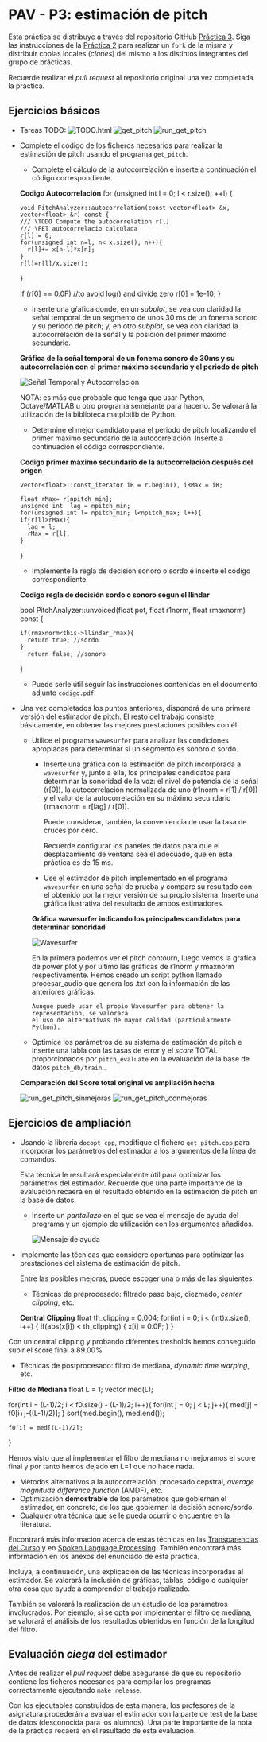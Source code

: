 PAV - P3: estimación de pitch
=============================

Esta práctica se distribuye a través del repositorio GitHub [Práctica 3](https://github.com/albino-pav/P3).
Siga las instrucciones de la [Práctica 2](https://github.com/albino-pav/P2) para realizar un `fork` de la
misma y distribuir copias locales (*clones*) del mismo a los distintos integrantes del grupo de prácticas.

Recuerde realizar el *pull request* al repositorio original una vez completada la práctica.

Ejercicios básicos
------------------
- Tareas TODO:
    ![TODO.html](img/1todo)
    ![get_pitch](img/get_pitch)
    ![run_get_pitch](img/run_get_pitch.png)

- Complete el código de los ficheros necesarios para realizar la estimación de pitch usando el programa
  `get_pitch`.

   * Complete el cálculo de la autocorrelación e inserte a continuación el código correspondiente.
    
   **Codigo Autocorrelación**
    for (unsigned int l = 0; l < r.size(); ++l) {
      
      void PitchAnalyzer::autocorrelation(const vector<float> &x, vector<float> &r) const {
      /// \TODO Compute the autocorrelation r[l]
      /// \FET autocorrelacio calculada
      r[l] = 0;
      for(unsigned int n=l; n< x.size(); n++){
        r[l]+= x[n-l]*x[n];
      }
      r[l]=r[l]/x.size();
      
    }

    if (r[0] == 0.0F) //to avoid log() and divide zero 
      r[0] = 1e-10; 
    }


   * Inserte una gŕafica donde, en un *subplot*, se vea con claridad la señal temporal de un segmento de
     unos 30 ms de un fonema sonoro y su periodo de pitch; y, en otro *subplot*, se vea con claridad la
	 autocorrelación de la señal y la posición del primer máximo secundario.

   **Gráfica de la señal temporal de un fonema sonoro de 30ms y su autocorrelación con el primer máximo secundario y el periodo de pitch**

    ![Señal Temporal y Autocorrelación](img/autocorrelation_with_second_peak_corrected.png)

	 NOTA: es más que probable que tenga que usar Python, Octave/MATLAB u otro programa semejante para
	 hacerlo. Se valorará la utilización de la biblioteca matplotlib de Python.

   * Determine el mejor candidato para el periodo de pitch localizando el primer máximo secundario de la
     autocorrelación. Inserte a continuación el código correspondiente.
    
   **Codigo primer máximo secundario de la autocorrelación después del origen**

      vector<float>::const_iterator iR = r.begin(), iRMax = iR;

      float rMax= r[npitch_min];
      unsigned int  lag = npitch_min;
      for(unsigned int l= npitch_min; l<npitch_max; l++){
      if(r[l]>rMax){
        lag = l;
        rMax = r[l];
      }
    }

   * Implemente la regla de decisión sonoro o sordo e inserte el código correspondiente.
   
   **Codigo regla de decisión sordo o sonoro segun el llindar**
    
    bool PitchAnalyzer::unvoiced(float pot, float r1norm, float rmaxnorm) const {
    
      if(rmaxnorm<this->llindar_rmax){
        return true; //sordo
      }
        return false; //sonoro
    }

   
   * Puede serle útil seguir las instrucciones contenidas en el documento adjunto `código.pdf`.

- Una vez completados los puntos anteriores, dispondrá de una primera versión del estimador de pitch. El 
  resto del trabajo consiste, básicamente, en obtener las mejores prestaciones posibles con él.

  * Utilice el programa `wavesurfer` para analizar las condiciones apropiadas para determinar si un
    segmento es sonoro o sordo. 
	
	  - Inserte una gráfica con la estimación de pitch incorporada a `wavesurfer` y, junto a ella, los 
	    principales candidatos para determinar la sonoridad de la voz: el nivel de potencia de la señal
		(r[0]), la autocorrelación normalizada de uno (r1norm = r[1] / r[0]) y el valor de la
		autocorrelación en su máximo secundario (rmaxnorm = r[lag] / r[0]).

		Puede considerar, también, la conveniencia de usar la tasa de cruces por cero.

	    Recuerde configurar los paneles de datos para que el desplazamiento de ventana sea el adecuado, que
		en esta práctica es de 15 ms.

      - Use el estimador de pitch implementado en el programa `wavesurfer` en una señal de prueba y compare
	    su resultado con el obtenido por la mejor versión de su propio sistema.  Inserte una gráfica
		ilustrativa del resultado de ambos estimadores.

    **Gráfica wavesurfer indicando los principales candidatos para determinar sonoridad**

    ![Wavesurfer](img/wavesurfer.png)

    En la primera podemos ver el pitch contourn, luego vemos la gráfica de power plot y por último las gráficas de r1norm y rmaxnorm respectivamente. Hemos creado un script python llamado procesar_audio que genera los .txt con la información de las anteriores gráficas.
     
		Aunque puede usar el propio Wavesurfer para obtener la representación, se valorará
	 	el uso de alternativas de mayor calidad (particularmente Python).
  
  * Optimice los parámetros de su sistema de estimación de pitch e inserte una tabla con las tasas de error
    y el *score* TOTAL proporcionados por `pitch_evaluate` en la evaluación de la base de datos 
	`pitch_db/train`..
   
   **Comparación del Score total original vs ampliación hecha**

   ![run_get_pitch_sinmejoras](img/run_get_pitch_sinmejoras.png)
   ![run_get_pitch_conmejoras](img/run_get_pitch_conmejoras.png)


Ejercicios de ampliación
------------------------

- Usando la librería `docopt_cpp`, modifique el fichero `get_pitch.cpp` para incorporar los parámetros del
  estimador a los argumentos de la línea de comandos.
  
  Esta técnica le resultará especialmente útil para optimizar los parámetros del estimador. Recuerde que
  una parte importante de la evaluación recaerá en el resultado obtenido en la estimación de pitch en la
  base de datos.

  * Inserte un *pantallazo* en el que se vea el mensaje de ayuda del programa y un ejemplo de utilización
    con los argumentos añadidos.
    
    ![Mensaje de ayuda](img/ayudas.png)

- Implemente las técnicas que considere oportunas para optimizar las prestaciones del sistema de estimación
  de pitch.

  Entre las posibles mejoras, puede escoger una o más de las siguientes:

  * Técnicas de preprocesado: filtrado paso bajo, diezmado, *center clipping*, etc.
  
  **Central Clipping**
  float th_clipping = 0.004;
    for(int i = 0; i < (int)x.size(); i++) {
     if(abs(x[i]) < th_clipping) {
     x[i] = 0.0F;
    }
  }

Con un central clipping y probando diferentes tresholds hemos conseguido subir el score final a 89.00%

  * Técnicas de postprocesado: filtro de mediana, *dynamic time warping*, etc.
  
  **Filtro de Mediana**
  float L = 1;
  vector<float> med(L);

  for(int i = (L-1)/2; i < f0.size() - (L-1)/2; i++){
    for(int j = 0; j < L; j++){
      med[j] = f0[i+j-((L-1)/2)];
    }
    sort(med.begin(), med.end());

    f0[i] = med[(L-1)/2];
  }
  
  Hemos visto que  al implementar el filtro de mediana no mejoramos el score final y por tanto hemos dejado en L=1 que no hace nada.

  * Métodos alternativos a la autocorrelación: procesado cepstral, *average magnitude difference function*
    (AMDF), etc.
  * Optimización **demostrable** de los parámetros que gobiernan el estimador, en concreto, de los que
    gobiernan la decisión sonoro/sordo.
  * Cualquier otra técnica que se le pueda ocurrir o encuentre en la literatura.

  Encontrará más información acerca de estas técnicas en las [Transparencias del Curso](https://atenea.upc.edu/pluginfile.php/2908770/mod_resource/content/3/2b_PS%20Techniques.pdf)
  y en [Spoken Language Processing](https://discovery.upc.edu/iii/encore/record/C__Rb1233593?lang=cat).
  También encontrará más información en los anexos del enunciado de esta práctica.

  Incluya, a continuación, una explicación de las técnicas incorporadas al estimador. Se valorará la
  inclusión de gráficas, tablas, código o cualquier otra cosa que ayude a comprender el trabajo realizado.

  También se valorará la realización de un estudio de los parámetros involucrados. Por ejemplo, si se opta
  por implementar el filtro de mediana, se valorará el análisis de los resultados obtenidos en función de
  la longitud del filtro.
   

Evaluación *ciega* del estimador
-------------------------------

Antes de realizar el *pull request* debe asegurarse de que su repositorio contiene los ficheros necesarios
para compilar los programas correctamente ejecutando `make release`.

Con los ejecutables construidos de esta manera, los profesores de la asignatura procederán a evaluar el
estimador con la parte de test de la base de datos (desconocida para los alumnos). Una parte importante de
la nota de la práctica recaerá en el resultado de esta evaluación.
